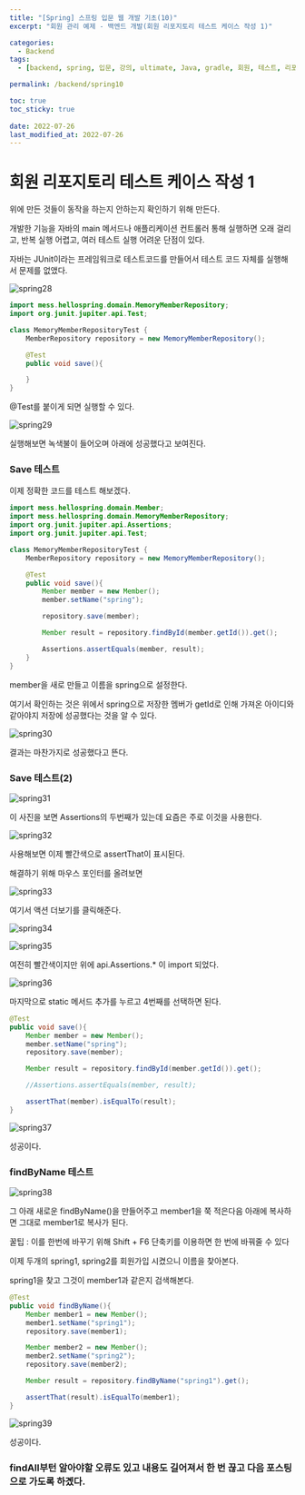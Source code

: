 ```yaml
---
title: "[Spring] 스프링 입문 웹 개발 기초(10)"
excerpt: "회원 관리 예제 - 백엔드 개발(회원 리포지토리 테스트 케이스 작성 1)"

categories:
  - Backend
tags:
  - [backend, spring, 입문, 강의, ultimate, Java, gradle, 회원, 테스트, 리포지토리]

permalink: /backend/spring10

toc: true
toc_sticky: true
 
date: 2022-07-26
last_modified_at: 2022-07-26
---
```


# 회원 리포지토리 테스트 케이스 작성 1

위에 만든 것들이 동작을 하는지 안하는지 확인하기 위해 만든다.

개발한 기능을 자바의 main 메서드나 애플리케이션 컨트롤러 통해 실행하면 오래 걸리고, 반복 실행 어렵고, 여러 테스트 실행 어려운 단점이 있다.

자바는 JUnit이라는 프레임워크로 테스트코드를 만들어서 테스트 코드 자체를 실행해서 문제를 없앴다.

![spring28](https://jsw6701.github.io/assets/images/posts_img/spring/28.png)

```java
import mess.hellospring.domain.MemoryMemberRepository;
import org.junit.jupiter.api.Test;

class MemoryMemberRepositoryTest {
    MemberRepository repository = new MemoryMemberRepository();

    @Test
    public void save(){

    }
}
```

@Test를 붙이게 되면 실행할 수 있다.

![spring29](https://jsw6701.github.io/assets/images/posts_img/spring/29.png)

실행해보면 녹색불이 들어오며 아래에 성공했다고 보여진다.

### Save 테스트

이제 정확한 코드를 테스트 해보겠다.

```java
import mess.hellospring.domain.Member;
import mess.hellospring.domain.MemoryMemberRepository;
import org.junit.jupiter.api.Assertions;
import org.junit.jupiter.api.Test;

class MemoryMemberRepositoryTest {
    MemberRepository repository = new MemoryMemberRepository();

    @Test
    public void save(){
        Member member = new Member();
        member.setName("spring");

        repository.save(member);

        Member result = repository.findById(member.getId()).get();

        Assertions.assertEquals(member, result);
    }
}
```

member을 새로 만들고 이름을 spring으로 설정한다.

여기서 확인하는 것은 위에서 spring으로 저장한 멤버가 getId로 인해 가져온 아이디와 같아야지 저장에 성공했다는 것을 알 수 있다.

![spring30](https://jsw6701.github.io/assets/images/posts_img/spring/30.png)

결과는 마찬가지로 성공했다고 뜬다.

### Save 테스트(2)

![spring31](https://jsw6701.github.io/assets/images/posts_img/spring/31.png)

이 사진을 보면 Assertions의 두번째가 있는데  요즘은 주로 이것을 사용한다.

![spring32](https://jsw6701.github.io/assets/images/posts_img/spring/32.png)

사용해보면 이제 빨간색으로 assertThat이 표시된다.

해결하기 위해 마우스 포인터를 올려보면

![spring33](https://jsw6701.github.io/assets/images/posts_img/spring/33.png)

여기서 액션 더보기를 클릭해준다.

![spring34](https://jsw6701.github.io/assets/images/posts_img/spring/34.png)

![spring35](https://jsw6701.github.io/assets/images/posts_img/spring/35.png)

여전히 빨간색이지만 위에 api.Assertions.* 이 import 되었다.

![spring36](https://jsw6701.github.io/assets/images/posts_img/spring/36.png)

마지막으로 static 메서드 추가를 누르고 4번째를 선택하면 된다.

```java
@Test
public void save(){
    Member member = new Member();
    member.setName("spring");
    repository.save(member);

    Member result = repository.findById(member.getId()).get();

    //Assertions.assertEquals(member, result);

    assertThat(member).isEqualTo(result);
}
```

![spring37](https://jsw6701.github.io/assets/images/posts_img/spring/37.png)

성공이다.

### findByName 테스트

![spring38](https://jsw6701.github.io/assets/images/posts_img/spring/38.png)

그 아래 새로운 findByName()을 만들어주고 member1을 쭉 적은다음 아래에 복사하면 그대로 member1로 복사가 된다.

꿀팁 : 이를 한번에 바꾸기 위해 Shift + F6 단축키를 이용하면 한 번에 바꿔줄 수 있다

이제 두개의 spring1, spring2를 회원가입 시켰으니 이름을 찾아본다.

spring1을 찾고 그것이 member1과 같은지 검색해본다.

```java
@Test
public void findByName(){
    Member member1 = new Member();
    member1.setName("spring1");
    repository.save(member1);

    Member member2 = new Member();
    member2.setName("spring2");
    repository.save(member2);

    Member result = repository.findByName("spring1").get();

    assertThat(result).isEqualTo(member1);
}
```

![spring39](https://jsw6701.github.io/assets/images/posts_img/spring/39.png)

성공이다.

### findAll부턴 알아야할 오류도 있고 내용도 길어져서 한 번 끊고 다음 포스팅으로 가도록 하곘다.